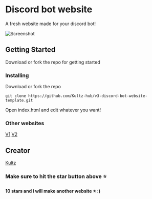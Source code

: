 # Discord bot website

A fresh website made for your discord bot!

![Screenshot](https://images-ext-2.discordapp.net/external/AQGpEvWVQCsOCxqmhUr7d5Cq4PuJT0KoObeAdxsteBE/https/im6.ezgif.com/tmp/ezgif-6-208518b16119.gif)

## Getting Started

Download or fork the repo for getting started

### Installing

Download or fork the repo

```
git clone https://github.com/Kultz-hub/v3-discord-bot-website-template.git
```

Open index.html and edit whatever you want!

### Other websites
[V1](https://github.com/Kultz-hub/Discord-bot-website-template)
[V2](https://github.com/Kultz-hub/v2-discord-bot-website-template)

## Creator

[Kultz](https://discord.gg/pAakjAuzxQ)

### Make sure to hit the star button above ⭐ 
#### 10 stars and i will make another website ⭐ :)
